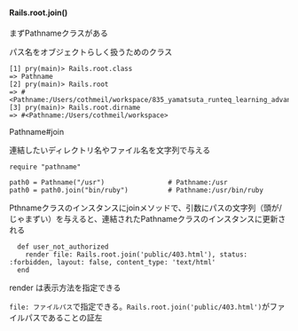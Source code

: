 #### Rails.root.join()

まずPathnameクラスがある

パス名をオブジェクトらしく扱うためのクラス

```
[1] pry(main)> Rails.root.class
=> Pathname
[2] pry(main)> Rails.root
=> #<Pathname:/Users/cothmeil/workspace/835_yamatsuta_runteq_learning_advanced>
[3] pry(main)> Rails.root.dirname
=> #<Pathname:/Users/cothmeil/workspace>
```

Pathname#join

連結したいディレクトリ名やファイル名を文字列で与える

```
require "pathname"

path0 = Pathname("/usr")                # Pathname:/usr
path0 = path0.join("bin/ruby")          # Pathname:/usr/bin/ruby
```

Pthnameクラスのインスタンスにjoinメソッドで、引数にパスの文字列（頭が/じゃまずい）を与えると、連結されたPathnameクラスのインスタンスに更新される

```
  def user_not_authorized
    render file: Rails.root.join('public/403.html'), status: :forbidden, layout: false, content_type: 'text/html'
  end
```

render は表示方法を指定できる

`file: ファイルパス`で指定できる。`Rails.root.join('public/403.html')`がファイルパスであることの証左


